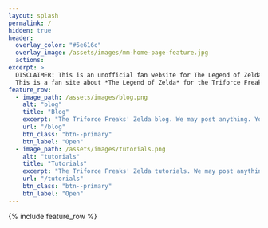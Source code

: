 ```yaml
---
layout: splash
permalink: /
hidden: true
header:
  overlay_color: "#5e616c"
  overlay_image: /assets/images/mm-home-page-feature.jpg
  actions:
excerpt: >
  DISCLAIMER: This is an unofficial fan website for The Legend of Zelda called "The Triforce Freaks". This website is not endorsed in any way by © Nintendo, nor does it have any affiliation with it. All Zelda pictures, characters, and related materials are © Nintendo.<br /><br />
  This is a fan site about *The Legend of Zelda* for the Triforce Freaks. The Triforce Freaks are a group of Zelda fans.<br />
feature_row:
  - image_path: /assets/images/blog.png
    alt: "blog"
    title: "Blog"
    excerpt: "The Triforce Freaks' Zelda blog. We may post anything. You never know! We don't promise anything though. This page could be completely empty for years, or be filled to the brim!"
    url: "/blog"
    btn_class: "btn--primary"
    btn_label: "Open"
  - image_path: /assets/images/tutorials.png
    alt: "tutorials"
    title: "Tutorials"
    excerpt: "The Triforce Freaks' Zelda tutorials. We may post anything. You never know! We don't promise anything though. This page could be completely empty for years, or be filled to the brim!"
    url: "/tutorials"
    btn_class: "btn--primary"
    btn_label: "Open"
---
```


{% include feature_row %}
